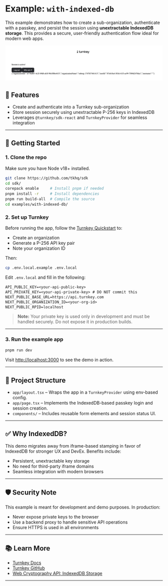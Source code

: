 # Example: `with-indexed-db`

This example demonstrates how to create a sub-organization, authenticate with a passkey, and persist the session using **unextractable IndexedDB storage**. This provides a secure, user-friendly authentication flow ideal for modern web apps.

<div>
  <img src="./img/demo.png" width="800" />
</div>

## 🔧 Features

- Create and authenticate into a Turnkey sub-organization
- Store session securely using unextractable P-256 keys in IndexedDB
- Leverages `@turnkey/sdk-react` and `TurnkeyProvider` for seamless integration

---

## 🏁 Getting Started

### 1. Clone the repo

Make sure you have Node v18+ installed.

```bash
git clone https://github.com/tkhq/sdk
cd sdk/
corepack enable     # Install pnpm if needed
pnpm install -r     # Install dependencies
pnpm run build-all  # Compile the source
cd examples/with-indexed-db/
```

### 2. Set up Turnkey

Before running the app, follow the [Turnkey Quickstart](https://docs.turnkey.com/getting-started/quickstart) to:

- Create an organization
- Generate a P-256 API key pair
- Note your organization ID

Then:

```bash
cp .env.local.example .env.local
```

Edit `.env.local` and fill in the following:

```env
API_PUBLIC_KEY=<your-api-public-key>
API_PRIVATE_KEY=<your-api-private-key> # DO NOT commit this
NEXT_PUBLIC_BASE_URL=https://api.turnkey.com
NEXT_PUBLIC_ORGANIZATION_ID=<your-org-id>
NEXT_PUBLIC_RPID=localhost
```

> **Note:** Your private key is used only in development and must be handled securely. Do not expose it in production builds.

---

### 3. Run the example app

```bash
pnpm run dev
```

Visit [http://localhost:3000](http://localhost:3000) to see the demo in action.

---

## 📁 Project Structure

- `app/layout.tsx` – Wraps the app in a `TurnkeyProvider` using env-based config.
- `app/page.tsx` – Implements the IndexedDB-based passkey login and session creation.
- `components/` – Includes reusable form elements and session status UI.

---

## ✅ Why IndexedDB?

This demo migrates away from iframe-based stamping in favor of IndexedDB for stronger UX and DevEx. Benefits include:

- Persistent, unextractable key storage
- No need for third-party iframe domains
- Seamless integration with modern browsers

---

## 🛡️ Security Note

This example is meant for development and demo purposes. In production:

- Never expose private keys to the browser
- Use a backend proxy to handle sensitive API operations
- Ensure HTTPS is used in all environments

---

## 📚 Learn More

- [Turnkey Docs](https://docs.turnkey.com/)
- [Turnkey GitHub](https://github.com/tkhq/sdk)
- [Web Cryptography API: IndexedDB Storage](https://developer.mozilla.org/en-US/docs/Web/API/CryptoKey#storing_cryptokeys)

---

